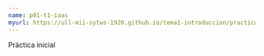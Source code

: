 ```yaml
---
name: p01-t1-iaas
myurl: https://ull-mii-sytws-1920.github.io/tema1-introduccion/practicas/p01-t1-iaas/
---
```


Práctica inicial

